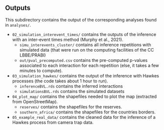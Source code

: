 ## Outputs

This subdirectory contains the output of the corresponding analyses found in `analyses/`.

-   `02_simulation_interevent_times/` contains the outputs of the inference with an inter-event times method (Murphy et al., 2021).
    -   `simu_interevents_cluster/` contains all inference repetitions with simulated data (that were run on the computing facilities of the CC LBBE/PRABI)
    -   `out/pval_precomputed.csv` contains the pre-computed p-values associated to each interaction for each repetition (else, it takes a few minutes to compute).
-   `03_simulation_hawkes/` contains the output of the inference with Hawkes processes (the code takes about 1 hour to run).
    -   `inferenceBVL.rds` contains the inferred interactions
    -   `simulationsBVL.rds` contains the simulated datasets
-   `04_plot_map/` contains the shapefiles needed to plot the map (extracted from OpenStreetMap).
    -   `reserves/` contains the shapefiles for the reserves.
    -   `southern_africa/` contains the shapefiles for the countries borders.
-   `05_example_real_data/` contains the cleaned data for the inference of a Hawkes process from camera trap data.
